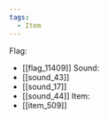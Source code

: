 ```yaml
---
tags:
  - Item
---
```

Flag:
- [[flag_11409]]
Sound:
- [[sound_43]]
- [[sound_17]]
- [[sound_44]]
Item:
- [[item_509]]
